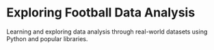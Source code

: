 # Exploring Football Data Analysis
Learning and exploring data analysis through real-world datasets using Python and popular libraries.
